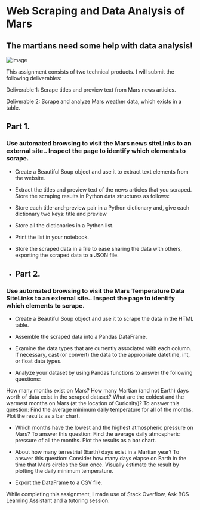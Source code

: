 # Web Scraping and Data Analysis of Mars

## The martians need some help with data analysis!

![image](https://github.com/meehal0203/Module_11_web_scraping/assets/146681542/08f3710b-249a-4855-b0bc-82c080448be1)

This assignment consists of two technical products. I will submit the following deliverables:

Deliverable 1: Scrape titles and preview text from Mars news articles.

Deliverable 2: Scrape and analyze Mars weather data, which exists in a table.

## Part 1.
### Use automated browsing to visit the Mars news siteLinks to an external site.. Inspect the page to identify which elements to scrape.


* Create a Beautiful Soup object and use it to extract text elements from the website.

* Extract the titles and preview text of the news articles that you scraped. Store the scraping results in Python data structures as follows:

* Store each title-and-preview pair in a Python dictionary and, give each dictionary two keys: title and preview

* Store all the dictionaries in a Python list.

* Print the list in your notebook.

* Store the scraped data in a file to ease sharing the data with others, exporting the scraped data to a JSON file.

* ## Part 2.
### Use automated browsing to visit the Mars Temperature Data SiteLinks to an external site.. Inspect the page to identify which elements to scrape.

* Create a Beautiful Soup object and use it to scrape the data in the HTML table.

* Assemble the scraped data into a Pandas DataFrame.

* Examine the data types that are currently associated with each column. If necessary, cast (or convert) the data to the appropriate datetime, int, or float data types.

* Analyze your dataset by using Pandas functions to answer the following questions:

How many months exist on Mars?
How many Martian (and not Earth) days worth of data exist in the scraped dataset?
What are the coldest and the warmest months on Mars (at the location of Curiosity)? To answer this question:
Find the average minimum daily temperature for all of the months.
Plot the results as a bar chart.

* Which months have the lowest and the highest atmospheric pressure on Mars? To answer this question:
Find the average daily atmospheric pressure of all the months.
Plot the results as a bar chart.

* About how many terrestrial (Earth) days exist in a Martian year? To answer this question:
Consider how many days elapse on Earth in the time that Mars circles the Sun once.
Visually estimate the result by plotting the daily minimum temperature.

* Export the DataFrame to a CSV file.

While completing this assignment, I made use of Stack Overflow, Ask BCS Learning Assistant and a tutoring session.
